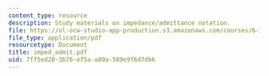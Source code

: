 ```yaml
---
content_type: resource
description: Study materials on impedance/admittance notation.
file: https://ol-ocw-studio-app-production.s3.amazonaws.com/courses/6-101-introductory-analog-electronics-laboratory-spring-2007/7ff5ed203b76ef5aa80a589e9f6d7db6_imped_admit.pdf
file_type: application/pdf
resourcetype: Document
title: imped_admit.pdf
uid: 7ff5ed20-3b76-ef5a-a80a-589e9f6d7db6
---
```

